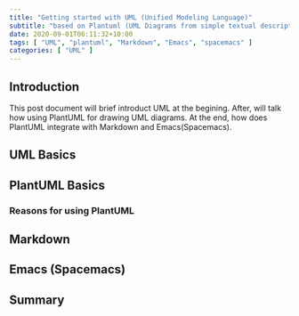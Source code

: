 ```yaml
---
title: "Getting started with UML (Unified Modeling Language)"
subtitle: "based on Plantuml (UML Diagrams from simple textual description) integrate with Markdown and Emacs (Spacemacs)"
date: 2020-09-01T06:11:32+10:00
tags: [ "UML", "plantuml", "Markdown", "Emacs", "spacemacs" ]
categories: [ "UML" ]
---
```

## Introduction
This post document will brief introduct UML at the begining. After, will talk how using PlantUML for drawing UML diagrams. At the end, how does PlantUML integrate with Markdown and Emacs(Spacemacs).

## UML Basics

## PlantUML Basics

### Reasons for using PlantUML

## Markdown

## Emacs (Spacemacs)

## Summary


